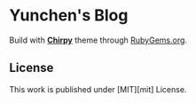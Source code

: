 # Yunchen's Blog

Build with [**Chirpy**][chirpy] theme through [RubyGems.org][gem].

## License

This work is published under [MIT][mit] License.

[gem]: https://rubygems.org/gems/jekyll-theme-chirpy
[chirpy]: https://github.com/cotes2020/jekyll-theme-chirpy/
